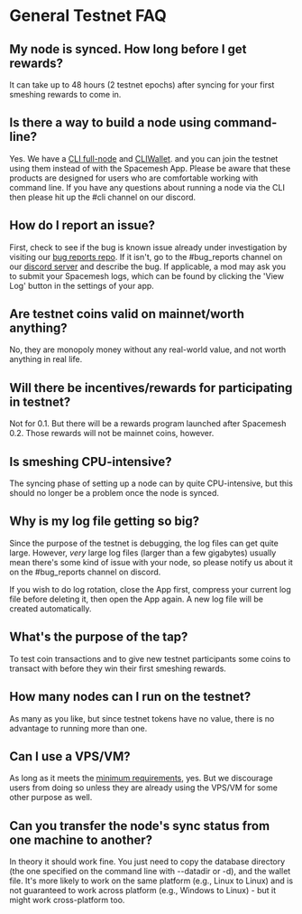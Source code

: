 # General Testnet FAQ

## My node is synced. How long before I get rewards?

It can take up to 48 hours (2 testnet epochs) after syncing for your first smeshing rewards to come in.

## Is there a way to build a node using command-line?

Yes. We have a [CLI full-node](https://github.com/spacemeshos/go-spacemesh) and [CLIWallet](https://github.com/spacemeshos/cli-wallet). and you can join the testnet using them instead of with the Spacemesh App. Please be aware that these products are designed for users who are comfortable working with command line. If you have any questions about running a node via the CLI then please hit up the #cli channel on our discord.

## How do I report an issue?

First, check to see if the bug is known issue already under investigation by visiting our [bug reports repo](https://github.com/spacemeshos/bug-reports/issues). If it isn't, go to the #bug_reports channel on our [discord server](https://chat.spacemesh.io) and describe the bug. If applicable, a mod may ask you to submit your Spacemesh logs, which can be found by clicking the 'View Log' button in the settings of your app.

## Are testnet coins valid on mainnet/worth anything?

No, they are monopoly money without any real-world value, and not worth anything in real life.

## Will there be incentives/rewards for participating in testnet?

Not for 0.1. But there will be a rewards program launched after Spacemesh 0.2. Those rewards will not be mainnet coins, however.

## Is smeshing CPU-intensive?

The syncing phase of setting up a node can by quite CPU-intensive, but this should no longer be a problem once the node is synced.

## Why is my log file getting so big?

Since the purpose of the testnet is debugging, the log files can get quite large. However, *very* large log files (larger than a few gigabytes) usually mean there's some kind of issue with your node, so please notify us about it on the #bug_reports channel on discord.

If you wish to do log rotation, close the App first, compress your current log file before deleting it, then open the App again. A new log file will be created automatically.

## What's the purpose of the tap?

To test coin transactions and to give new testnet participants some coins to transact with before they win their first smeshing rewards.

## How many nodes can I run on the testnet?

As many as you like, but since testnet tokens have no value, there is no advantage to running more than one.

## Can I use a VPS/VM?

As long as it meets the [minimum requirements](requirements.md), yes. But we discourage users from doing so unless they are already using the VPS/VM for some other purpose as well.

## Can you transfer the node's sync status from one machine to another?

In theory it should work fine. You just need to copy the database directory (the one specified on the command line with --datadir or -d), and the wallet file. It's more likely to work on the same platform (e.g., Linux to Linux) and is not guaranteed to work across platform (e.g., Windows to Linux) - but it might work cross-platform too.
